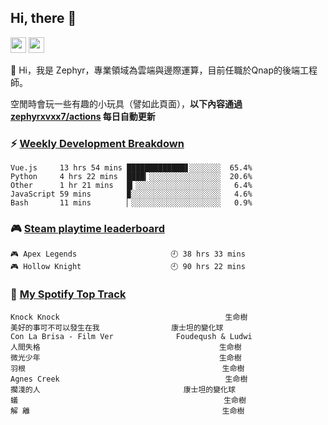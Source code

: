 <!--
**zephyrxvxx7/zephyrxvxx7** is a ✨ _special_ ✨ repository because its `README.md` (this file) appears on your GitHub profile.

Here are some ideas to get you started:

- 🔭 I’m currently working on ...
- 🌱 I’m currently learning ...
- 👯 I’m looking to collaborate on ...
- 🤔 I’m looking for help with ...
- 💬 Ask me about ...
- 📫 How to reach me: ...
- 😄 Pronouns: ...
- ⚡ Fun fact: ...
-->

## Hi, there 👋

<a href="https://www.instagram.com/zephyrxvxx7/"><img src="https://img.shields.io/badge/instagram-3f729b?&style=for-the-badge&logo=instagram&logoColor=white" height=25></a>
<a href="https://zephyrxvxx7.me/"><img src="https://img.shields.io/badge/blog-gray?&style=for-the-badge&logo=hexo&logoColor=white" height=25></a>

👋 Hi，我是 Zephyr，專業領域為雲端與邊際運算，目前任職於Qnap的後端工程師。

空閒時會玩一些有趣的小玩具（譬如此頁面），**以下內容通過 [zephyrxvxx7/actions](https://github.com/zephyrxvxx7/zephyrxvxx7/actions) 每日自動更新**

### ⚡ [Weekly Development Breakdown](https://gist.github.com/zephyrxvxx7/ee1787313f0772b51494d051b5edde7f)

<!-- code_time start -->

```text
Vue.js     13 hrs 54 mins █████████████▋░░░░░░░  65.4%
Python     4 hrs 22 mins  ████▎░░░░░░░░░░░░░░░░  20.6%
Other      1 hr 21 mins   █▎░░░░░░░░░░░░░░░░░░░   6.4%
JavaScript 59 mins        ▉░░░░░░░░░░░░░░░░░░░░   4.6%
Bash       11 mins        ▏░░░░░░░░░░░░░░░░░░░░   0.9%
```

<!-- code_time end -->

### 🎮 [Steam playtime leaderboard](https://gist.github.com/zephyrxvxx7/f77b8978877f959b69d84723c43a4a64)

<!-- steam_time start -->

```text
🎮 Apex Legends                     🕘 38 hrs 33 mins
🎮 Hollow Knight                    🕘 90 hrs 22 mins
```

<!-- steam_time end -->

### 🎵 [My Spotify Top Track](https://gist.github.com/zephyrxvxx7/fe159fde5ec9ebea27e03dd63a71e78f)

<!-- spotify_track start -->

```text
Knock Knock                                     生命樹
美好的事可不可以發生在我                康士坦的變化球
Con La Brisa - Film Ver              Foudeqush & Ludwi
人間失格                                        生命樹
微光少年                                        生命樹
羽根                                            生命樹
Agnes Creek                                     生命樹
擱淺的人                                康士坦的變化球
蟻                                              生命樹
解 離                                           生命樹
```

<!-- spotify_track end -->
